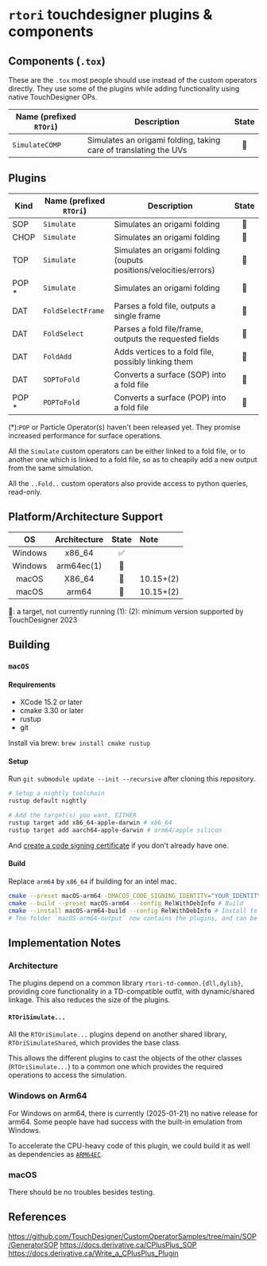 # `rtori` touchdesigner plugins & components

## Components (`.tox`)

These are the `.tox` most people should use instead of the custom operators directly.
They use some of the plugins while adding functionality using native TouchDesigner OPs.

|Name (prefixed `RTOri`) | Description                                                      |State|
|------------------------|------------------------------------------------------------------|:---:|
| `SimulateCOMP`         | Simulates an origami folding, taking care of translating the UVs |🚧|

## Plugins

|Kind |Name (prefixed `RTOri`) |Description                                              |State|
|-----|------------------------|---------------------------------------------------------|:---:|
|SOP  | `Simulate`             | Simulates an origami folding                            |🚧|
|CHOP | `Simulate`             | Simulates an origami folding                            |🎯|
|TOP  | `Simulate`             | Simulates an origami folding (ouputs positions/velocities/errors) |🎯|
|POP *| `Simulate`             | Simulates an origami folding                            |🎯|
|DAT  | `FoldSelectFrame`      | Parses a fold file, outputs a single frame              |🎯|
|DAT  | `FoldSelect`           | Parses a fold file/frame, outputs the requested fields  |🎯|
|DAT  | `FoldAdd`              | Adds vertices to a fold file, possibly linking them     |🎯|
|DAT  | `SOPToFold`            | Converts a surface (SOP) into a fold file               |🎯|
|POP *| `POPToFold`            | Converts a surface (POP) into a fold file               |🎯|

(*):`POP` or Particle Operator(s) haven't been released yet. They promise increased performance for surface operations.


All the `Simulate` custom operators can be either linked to a fold file,
or to another one which is linked to a fold file, so as to cheapily add a new output from the same simulation.

All the `..Fold..` custom operators also provide access to python queries, read-only.

## Platform/Architecture Support

|OS       |Architecture|State|Note |
|:-------:|:----------:|:---:|:----|
|Windows  |x86_64      |✅   ||
|Windows  |arm64ec(1)  |🎯   ||
|macOS    |X86_64      |🎯   |10.15+(2)|
|macOS    |arm64       |🎯   |10.15+(2)|

🎯: a target, not currently running
(1): 
(2): minimum version supported by TouchDesigner 2023

## Building

### `macOS`

#### Requirements

- XCode 15.2 or later
- cmake 3.30 or later
- rustup 
- git

Install via brew: `brew install cmake rustup`

#### Setup

Run `git submodule update --init --recursive` after cloning this repository.

```sh
# Setup a nightly toolchain
rustup default nightly

# Add the target(s) you want, EITHER
rustup target add x86_64-apple-darwin # x86_64 
rustup target add aarch64-apple-darwin # arm64/apple silicon
```

And [create a code signing certificate](https://www.simplified.guide/macos/keychain-cert-code-signing-create) if you don't already have one.

#### Build

Replace `arm64` by `x86_64` if building for an intel mac.

```sh
cmake --preset macOS-arm64 -DMACOS_CODE_SIGNING_IDENTITY="YOUR_IDENTITY" # Configure
cmake --build --preset macOS-arm64 --config RelWithDebInfo # Build
cmake --install macOS-arm64-build --config RelWithDebInfo # Install to `macOS-arm64-output`
# The folder `macOS-arm64-output` now contains the plugins, and can be copied and renamed to `Plugins/` inside the target projects
```

## Implementation Notes

### Architecture

The plugins depend on a common library `rtori-td-common.{dll,dylib}`, providing core functionality in a TD-compatible outfit, with dynamic/shared linkage. This also reduces the size of the plugins.

#### `RTOriSimulate...`

All the `RTOriSimulate...` plugins depend on another shared library,
`RTOriSimulateShared`, which provides the base class.

This allows the different plugins to cast the objects of the other classes (`RTOriSimulate...`)
to a common one which provides the required operations to access the simulation.

### Windows on Arm64

For Windows on arm64, there is currently (2025-01-21) no native release for arm64.
Some people have had success with the built-in emulation from Windows.

To accelerate the CPU-heavy code of this plugin, we could build it as well as dependencies as [`ARM64EC`](https://learn.microsoft.com/en-us/windows/arm/arm64ec).

### macOS

There should be no troubles besides testing.

## References

<https://github.com/TouchDesigner/CustomOperatorSamples/tree/main/SOP/GeneratorSOP>
<https://docs.derivative.ca/CPlusPlus_SOP>
<https://docs.derivative.ca/Write_a_CPlusPlus_Plugin>
